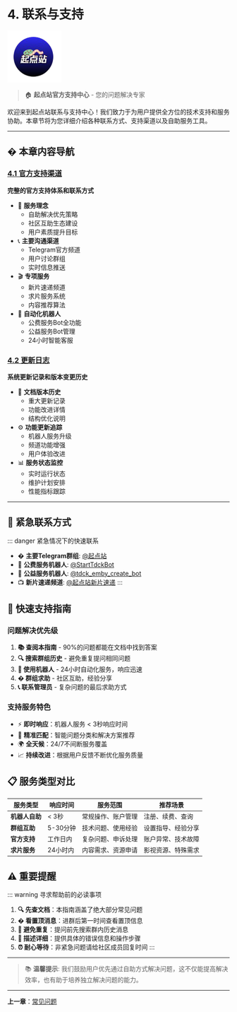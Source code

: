 # 4. 联系与支持

![联系与支持](/icons/起点站.png)

> 🏠 **起点站官方支持中心** - 您的问题解决专家

欢迎来到起点站联系与支持中心！我们致力于为用户提供全方位的技术支持和服务协助。本章节将为您详细介绍各种联系方式、支持渠道以及自助服务工具。

---

## � 本章内容导航

### [4.1 官方支持渠道](./1-official-support-channels.md)
**完整的官方支持体系和联系方式**

- 🎯 **服务理念**
  - 自助解决优先策略
  - 社区互助生态建设
  - 用户素质提升目标
- 📞 **主要沟通渠道**
  - Telegram官方频道
  - 用户讨论群组
  - 实时信息推送
- 🎬 **专项服务**
  - 新片速递频道
  - 求片服务系统
  - 内容推荐算法
- 🤖 **自动化机器人**
  - 公费服务Bot全功能
  - 公益服务Bot管理
  - 24小时智能客服

### [4.2 更新日志](./2-update-log.md)
**系统更新记录和版本变更历史**

- 📅 **文档版本历史**
  - 重大更新记录
  - 功能改进详情
  - 结构优化说明
- ⚙️ **功能更新追踪**
  - 机器人服务升级
  - 频道功能增强
  - 用户体验改进
- 📊 **服务状态监控**
  - 实时运行状态
  - 维护计划安排
  - 性能指标跟踪

---

## 🚨 紧急联系方式

::: danger 紧急情况下的快速联系
- � **主要Telegram群组**: [@起点站](https://t.me/tdckemby)
- 🤖 **公费服务机器人**: [@StartTdckBot](https://t.me/StartTdckBot)
- 🤖 **公益服务机器人**: [@tdck_emby_create_bot](https://t.me/tdck_emby_create_bot)
- 📺 **新片速递频道**: [@起点站新片速递](https://t.me/+m8i8CVo-8-U2ODA1)
:::

## 🎯 快速支持指南

### 问题解决优先级
1. **📚 查阅本指南** - 90%的问题都能在文档中找到答案
2. **🔍 搜索群组历史** - 避免重复提问相同问题
3. **🤖 使用机器人** - 24小时自动化服务，响应迅速
4. **� 群组求助** - 社区互助，经验分享
5. **📞 联系管理员** - 复杂问题的最后求助方式

### 支持服务特色
- ⚡ **即时响应**：机器人服务 < 3秒响应时间
- 🎯 **精准匹配**：智能问题分类和解决方案推荐  
- 🌍 **全天候**：24/7不间断服务覆盖
- 📈 **持续改进**：根据用户反馈不断优化服务质量

## 📋 服务类型对比

| 服务类型 | 响应时间 | 服务范围 | 推荐场景 |
|---------|---------|----------|----------|
| **机器人自助** | < 3秒 | 常规操作、账户管理 | 注册、续费、查询 |
| **群组互助** | 5-30分钟 | 技术问题、使用经验 | 设置指导、经验分享 |
| **官方支持** | 工作日内 | 复杂问题、申诉处理 | 账户异常、技术故障 |
| **求片服务** | 24小时内 | 内容需求、资源申请 | 影视资源、特殊需求 |

## ⚠️ 重要提醒

::: warning 寻求帮助前的必读事项
1. **🔍 先查文档**：本指南涵盖了绝大部分常见问题
2. **� 看置顶消息**：进群后第一时间查看置顶信息
3. **🚫 避免重复**：提问前先搜索群内历史消息
4. **💬 描述详细**：提供具体的错误信息和操作步骤
5. **⏰ 耐心等待**：非紧急问题请给社区成员回复时间
:::

---

> 📚 **温馨提示**: 我们鼓励用户优先通过自助方式解决问题，这不仅能提高解决效率，也有助于培养独立解决问题的能力。

---

**上一章**：[常见问题](../3-faq/index.md)